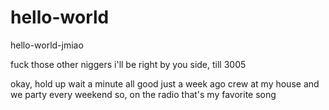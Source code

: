 # hello-world
hello-world-jmiao

fuck those other niggers
i'll be right by you side, till 3005

okay, hold up wait a minute all good just a week ago
crew at my house and we party every weekend so,
on the radio that's my favorite song